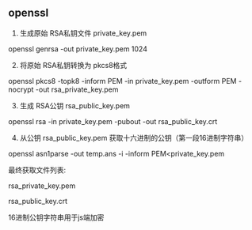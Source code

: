 ## openssl

1. 生成原始 RSA私钥文件 private_key.pem

openssl genrsa -out private_key.pem 1024

2. 将原始 RSA私钥转换为 pkcs8格式

openssl pkcs8 -topk8 -inform PEM -in private_key.pem -outform PEM -nocrypt -out rsa_private_key.pem

3. 生成 RSA公钥 rsa_public_key.pem

openssl rsa -in private_key.pem -pubout -out rsa_public_key.crt

4. 从公钥 rsa_public_key.pem 获取十六进制的公钥（第一段16进制字符串）

openssl asn1parse -out temp.ans -i -inform PEM<private_key.pem

最终获取文件列表:

rsa_private_key.pem

rsa_public_key.crt

16进制公钥字符串用于js端加密